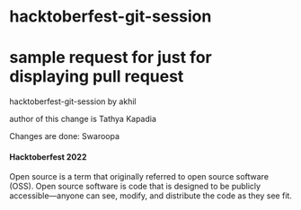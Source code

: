 # hacktoberfest-git-session

# sample request for just for displaying pull request

hacktoberfest-git-session by akhil

author of this change is Tathya Kapadia

Changes are done: Swaroopa

#### Hacktoberfest 2022

Open source is a term that originally referred to open source software (OSS). Open source software is code that is designed to be publicly accessible—anyone can see, modify, and distribute the code as they see fit.
